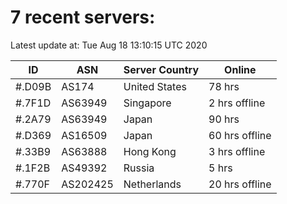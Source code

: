 # 7 recent servers:

Latest update at: Tue Aug 18 13:10:15 UTC 2020

| ID | ASN | Server Country | Online |
| -- | --- | -------------- | ------ |
| #.D09B | AS174 | United States | 78 hrs |
| #.7F1D | AS63949 | Singapore | 2 hrs offline |
| #.2A79 | AS63949 | Japan | 90 hrs |
| #.D369 | AS16509 | Japan | 60 hrs offline |
| #.33B9 | AS63888 | Hong Kong | 3 hrs offline |
| #.1F2B | AS49392 | Russia | 5 hrs |
| #.770F | AS202425 | Netherlands | 20 hrs offline |

